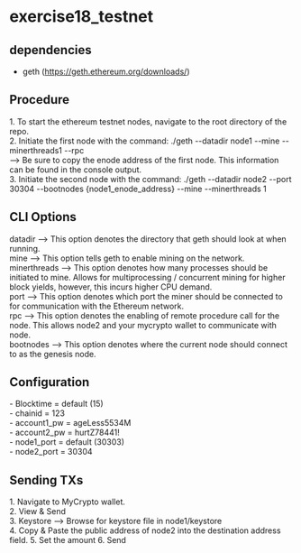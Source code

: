 # exercise18_testnet

## dependencies 
- geth (https://geth.ethereum.org/downloads/)

## Procedure 
<p>1. To start the ethereum testnet nodes, navigate to the root directory of the repo.</br>
   2. Initiate the first node with the command: ./geth --datadir node1 --mine --minerthreads1 --rpc</br>
   --> Be sure to copy the enode address of the first node. This information can be found in the console output.</br>
   3. Initiate the second node with the command: ./geth --datadir node2 --port 30304 --bootnodes {node1_enode_address} --mine --minerthreads 1</br></p>
   
## CLI Options
<p>datadir --> This option denotes the directory that geth should look at when running.</br>
mine --> This option tells geth to enable mining on the network. </br>
minerthreads --> This option denotes how many processes should be initiated to mine. Allows for multiprocessing / concurrent mining for higher block yields, however, this incurs higher CPU demand.</br>
port --> This option denotes which port the miner should be connected to for communication with the Ethereum network.</br>
rpc --> This option denotes the enabling of remote procedure call for the node. This allows node2 and your mycrypto wallet to communicate with node.</br>
bootnodes --> This option denotes where the current node should connect to as the genesis node.</br></p>

## Configuration
<p>- Blocktime = default (15)</br>
- chainid = 123 </br>
- account1_pw = ageLess5534M</br>
- account2_pw = hurtZ78441!</br>
- node1_port = default (30303)</br>
- node2_port = 30304</br></p>

## Sending TXs
<p>1. Navigate to MyCrypto wallet.</br>
2. View & Send </br>
3. Keystore --> Browse for keystore file in node1/keystore </br>
4. Copy & Paste the public address of node2 into the destination address field.
5. Set the amount 
6. Send
